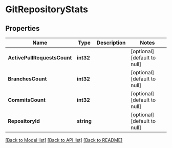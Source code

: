 # GitRepositoryStats

## Properties
Name | Type | Description | Notes
------------ | ------------- | ------------- | -------------
**ActivePullRequestsCount** | **int32** |  | [optional] [default to null]
**BranchesCount** | **int32** |  | [optional] [default to null]
**CommitsCount** | **int32** |  | [optional] [default to null]
**RepositoryId** | **string** |  | [optional] [default to null]

[[Back to Model list]](../README.md#documentation-for-models) [[Back to API list]](../README.md#documentation-for-api-endpoints) [[Back to README]](../README.md)


